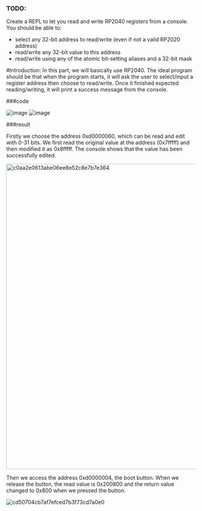 ### TODO:

Create a REPL to let you read and write RP2040 registers from a console. You should be able to:
- select any 32-bit address to read/write (even if not a valid RP2020 address)
- read/write any 32-bit value to this address
- read/write using any of the atomic bit-setting aliases and a 32-bit mask

#Introduction:
In this part, we will basically use RP2040. The ideal program should be that when the program starts, it will ask the user to select/input a register address then choose to read/write. Once it finished expected reading/writing, it will print a success message from the console.


###code

![image](https://user-images.githubusercontent.com/114256663/202346026-13f2d1be-616c-4d09-89d8-86324f126968.png)
![image](https://user-images.githubusercontent.com/114256663/202346055-72951495-e101-4401-ac47-314f45e4d027.png)

###result

Firstly we choose the address 0xd0000060, which can be read and edit with 0-31 bits. We first read the original value at the address (0x7fffff) and then modified it as 0x8fffff. The console shows that the value has been successfully edited.


<img width="812" alt="c0aa2e0613abe06ee8e52c8e7b7e364" src="https://user-images.githubusercontent.com/114200453/200707462-23939d56-df64-4e53-aca9-e10345946937.png">

Then we access the address 0xd0000004, the boot button. When we release the button, the read value is 0x200800 and the return value changed to 0x800 when we pressed the button.

![cd50704cb7af7efced7b3f73cd7a0e0](https://user-images.githubusercontent.com/114200453/200717032-e4f219ca-ec10-4f5c-82f4-684a87ea1b0d.png)



